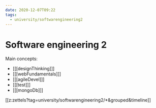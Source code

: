 ```yaml
---
date: 2020-12-07T09:22
tags:
  - university/softwarengineering2
---
```


# Software engineering 2 
Main concepts:

* [[[designThinking]]]
* [[[webFundamentals]]]
* [[[agileDevel]]]
* [[[test]]]
* [[[mongoDb]]]

[[z:zettels?tag=university/softwarengineering2/*&grouped&timeline]]
